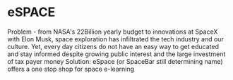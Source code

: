 # eSPACE
Problem - from NASA's 22Billion yearly budget to innovations at SpaceX with Elon Musk, space exploration has infiltrated the tech industry and our culture. Yet, every day citizens do not have an easy way to get educated and stay informed despite growing public interest and the large investment of tax payer money
Solution: eSpace (or SpaceBar still determining name) offers a one stop shop for space e-learning

